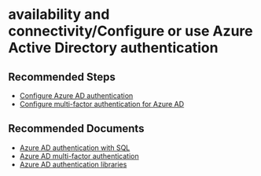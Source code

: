 <properties
	pageTitle="availability and connectivity/Configure or use Azure Active Directory authentication"
	description="availability and connectivity/Configure or use Azure Active Directory authentication"
	service="microsoft.sql"
	resource="servers"
	authors="emlisa"
	displayOrder=""
	selfHelpType="generic"
	supportTopicIds="32628798"
	productPesIds="13491"
	cloudEnvironments="public"
	articleId="875e8ca1-112e-41c8-97dd-de5d56b56e27"
/>

# availability and connectivity/Configure or use Azure Active Directory authentication

## **Recommended Steps**

* [Configure Azure AD authentication](https://docs.microsoft.com/azure/sql-database/sql-database-aad-authentication-configure/)<br>
* [Configure multi-factor authentication for Azure AD](https://docs.microsoft.com/azure/sql-database/sql-database-ssms-mfa-authentication-configure/)

## **Recommended Documents**

* [Azure AD authentication with SQL](https://docs.microsoft.com/azure/sql-database/sql-database-aad-authentication/)<br>
* [Azure AD multi-factor authentication](https://docs.microsoft.com/azure/sql-database/sql-database-ssms-mfa-authentication/)<br>
* [Azure AD authentication libraries](https://docs.microsoft.com/azure/active-directory/develop/active-directory-authentication-libraries/)